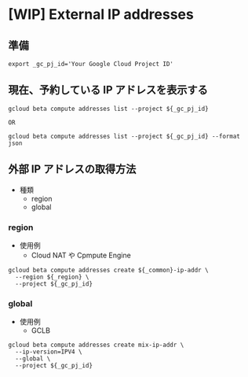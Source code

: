 # [WIP] External IP addresses


## 準備

```
export _gc_pj_id='Your Google Cloud Project ID'
```



## 現在、予約している IP アドレスを表示する

```
gcloud beta compute addresses list --project ${_gc_pj_id}

OR

gcloud beta compute addresses list --project ${_gc_pj_id} --format json
```

## 外部 IP アドレスの取得方法

+ 種類
  + region
  + global

### region

+ 使用例
    + Cloud NAT や Cpmpute Engine

```
gcloud beta compute addresses create ${_common}-ip-addr \
  --region ${_region} \
  --project ${_gc_pj_id}
```

### global

+ 使用例
    + GCLB

```
gcloud beta compute addresses create mix-ip-addr \
  --ip-version=IPV4 \
  --global \
  --project ${_gc_pj_id}
```

